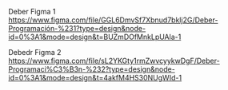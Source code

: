 Deber Figma 1
https://www.figma.com/file/GGL6DmvSf7Xbnud7bklj2G/Deber-Programación-%231?type=design&node-id=0%3A1&mode=design&t=BUZmDOfMnkLpUAla-1

Debedr Figma 2
https://www.figma.com/file/sL2YKGty1rmZwvcyykwDgF/Deber-Programaci%C3%B3n-%232?type=design&node-id=0%3A1&mode=design&t=4akfM4HS30NUgWId-1 
